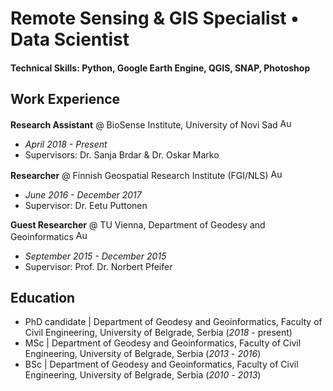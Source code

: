 # Remote Sensing & GIS Specialist • Data Scientist

#### Technical Skills: Python, Google Earth Engine, QGIS, SNAP, Photoshop

## Work Experience
**Research Assistant** @ BioSense Institute, University of Novi Sad <img src="https://upload.wikimedia.org/wikipedia/commons/thumb/f/ff/Flag_of_Serbia.svg/255px-Flag_of_Serbia.svg.png" alt="Austrian Flag" width="20" height="16">
- _April 2018 - Present_
- Supervisors: Dr. Sanja Brdar & Dr. Oskar Marko

**Researcher** @ Finnish Geospatial Research Institute (FGI/NLS) <img src="https://upload.wikimedia.org/wikipedia/commons/thumb/b/bc/Flag_of_Finland.svg/255px-Flag_of_Finland.svg.png" alt="Austrian Flag" width="20" height="16">
- _June 2016 - December 2017_
- Supervisor: Dr. Eetu Puttonen

**Guest Researcher** @ TU Vienna, Department of Geodesy and Geoinformatics <img src="https://upload.wikimedia.org/wikipedia/commons/4/41/Flag_of_Austria.svg" alt="Austrian Flag" width="20" height="16">
- _September 2015 - December 2015_
- Supervisor: Prof. Dr. Norbert Pfeifer

## Education
- PhD candidate | Department of Geodesy and Geoinformatics, Faculty of Civil Engineering, University of Belgrade, Serbia (_2018_ - present)	
- MSc           | Department of Geodesy and Geoinformatics, Faculty of Civil Engineering, University of Belgrade, Serbia (_2013_ - _2016_)
- BSc           | Department of Geodesy and Geoinformatics, Faculty of Civil Engineering, University of Belgrade, Serbia (_2010_ - _2013_)	

